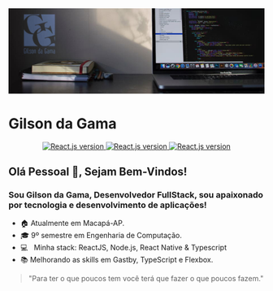 <img width="auto" src="https://github.com/GilsondaGama/GilsondaGama/blob/master/images/Banner%20GG.jpg">


# Gilson da Gama

<p align="center">
  <a href="https://www.linkedin.com/in/gilsondagama/">
    <img alt="React.js version" src="https://img.shields.io/badge/LinkedIn-gilsondagama-0e76a8?style=flat&logoColor=white&logo=linkedin">
  </a>
  <a href="https://www.facebook.com/gilson.dagama">
    <img alt="React.js version" src="https://img.shields.io/badge/Facebook-gilson.dagama-1778F2?style=flat&logoColor=white&logo=facebook">
  </a>
  <a href="https://www.instagram.com/gilsondagama/">
    <img alt="React.js version" src="https://img.shields.io/badge/Instagram-@gilsondagama-833AB4?style=flat&logoColor=white&logo=instagram">
  </a>
</p>


## Olá Pessoal 👋, Sejam Bem-Vindos!
### Sou Gilson da Gama, Desenvolvedor FullStack, sou apaixonado por tecnologia e desenvolvimento de aplicações!

- :house: Atualmente em Macapá-AP.
- 🎓 9º semestre em Engenharia de Computação.
- :computer: &nbsp; Minha stack: ReactJS, Node.js, React Native & Typescript
- :books: Melhorando as skills em Gastby, TypeScript e Flexbox.

> "Para ter o que poucos tem você terá que fazer o que poucos fazem."
